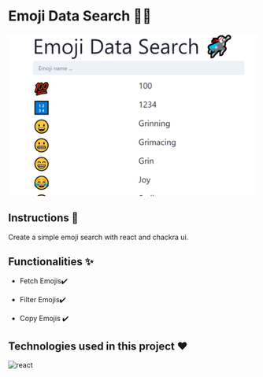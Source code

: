 # Emoji Data Search 🐱‍💻

![index](https://github.com/Daniels-not/Emoji-Data-Search/blob/master/preview.PNG) 

## Instructions 📑

Create a simple emoji search with react and chackra ui.

## Functionalities ✨

- Fetch Emojis✔️

- Filter Emojis✔️

- Copy Emojis ✔️

## Technologies used in this project ❤️
![react](https://img.shields.io/badge/React-20232A?style=for-the-badge&logo=react&logoColor=61DAFB)

